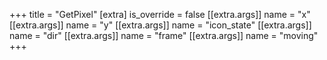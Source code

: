 +++
title = "GetPixel"
[extra]
is_override = false
[[extra.args]]
name = "x"
[[extra.args]]
name = "y"
[[extra.args]]
name = "icon_state"
[[extra.args]]
name = "dir"
[[extra.args]]
name = "frame"
[[extra.args]]
name = "moving"
+++